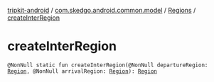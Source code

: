 [tripkit-android](../../index.md) / [com.skedgo.android.common.model](../index.md) / [Regions](index.md) / [createInterRegion](./create-inter-region.md)

# createInterRegion

`@NonNull static fun createInterRegion(@NonNull departureRegion: `[`Region`](../-region/index.md)`, @NonNull arrivalRegion: `[`Region`](../-region/index.md)`): `[`Region`](../-region/index.md)